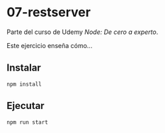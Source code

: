 # 07-restserver

Parte del curso de Udemy *Node: De cero a experto*.

Este ejercicio enseña cómo...

## Instalar

```
npm install
```

## Ejecutar

```
npm run start
```
